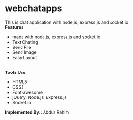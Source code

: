 # webchatapps
This is chat application with node.js, express.js and socket.io
</br><strong>Features</strong>
<ul>
  <li>made with node.js, express.js and socket.io</li>
  <li>Text Chating</li>
  <li>Send File</li>
  <li>Send Image</li>
  <li>Easy Layout</li>
  </ul>
  </br><strong>Tools Use</strong></br>
<ul>
  <li>HTML5</li>
  <li>CSS3</li>
  <li>Font-awesome</li>
  <li>jQuery, Node.js, Express.js</li>
  <li>Socket.io</li>
  </ul>
  
 <strong>Implemented By::</strong> <a style="text-decoration:none;" target="_blank" href="https://www.upwork.com/freelancers/~01dc808ed229726898">Abdur Rahim</a>
